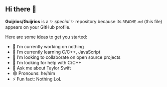 ## Hi there 👋


**Guijrios/Guijrios** is a ✨ _special_ ✨ repository because its `README.md` (this file) appears on your GitHub profile.

Here are some ideas to get you started:

- 🔭 I’m currently working on nothing
- 🌱 I’m currently learning C/C++, JavaScript
- 👯 I’m looking to collaborate on open source projects
- 🤔 I’m looking for help with C/C++
- 💬 Ask me about Taylor Swift
- 😄 Pronouns: he/him
- ⚡ Fun fact: Nothing LoL

